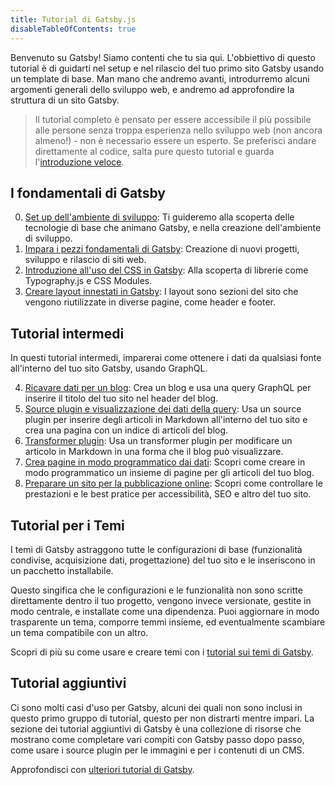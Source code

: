 ```yaml
---
title: Tutorial di Gatsby.js
disableTableOfContents: true
---
```


Benvenuto su Gatsby! Siamo contenti che tu sia qui. L'obbiettivo di questo tutorial è di guidarti nel setup e nel rilascio del tuo primo sito Gatsby usando un template di base. Man mano che andremo avanti, introdurremo alcuni argomenti generali dello sviluppo web, e andremo ad approfondire la struttura di un sito Gatsby.

> Il tutorial completo è pensato per essere accessibile il più possibile alle persone senza troppa esperienza nello sviluppo web (non ancora almeno!) - non è necessario essere un esperto. Se preferisci andare direttamente al codice, salta pure questo tutorial e guarda l'[introduzione veloce](/docs/quick-start/).

## I fondamentali di Gatsby

0.  [Set up dell'ambiente di sviluppo](/tutorial/part-zero/): Ti guideremo alla scoperta delle tecnologie di base che animano Gatsby, e nella creazione dell'ambiente di sviluppo.
1.  [Impara i pezzi fondamentali di Gatsby](/tutorial/part-one/): Creazione di nuovi progetti, sviluppo e rilascio di siti web.
1.  [Introduzione all'uso del CSS in Gatsby](/tutorial/part-two/): Alla scoperta di librerie come Typography.js e CSS Modules.
1.  [Creare layout innestati in Gatsby](/tutorial/part-three/): I layout sono sezioni del sito che vengono riutilizzate in diverse pagine, come header e footer.

## Tutorial intermedi

In questi tutorial intermedi, imparerai come ottenere i dati da qualsiasi fonte all'interno del tuo sito Gatsby, usando GraphQL.

4.  [Ricavare dati per un blog](/tutorial/part-four/): Crea un blog e usa una query GraphQL per inserire il titolo del tuo sito nel header del blog.
5.  [Source plugin e visualizzazione dei dati della query](/tutorial/part-five/): Usa un source plugin per inserire degli articoli in Markdown all'interno del tuo sito e crea una pagina con un indice di articoli del blog.
6.  [Transformer plugin](/tutorial/part-six/): Usa un transformer plugin per modificare un articolo in Markdown in una forma che il blog può visualizzare.
7.  [Crea pagine in modo programmatico dai dati](/tutorial/part-seven/): Scopri come creare in modo programmatico un insieme di pagine per gli articoli del tuo blog.
8.  [Preparare un sito per la pubblicazione online](/tutorial/part-eight/): Scopri come controllare le prestazioni e le best pratice per accessibilità, SEO e altro del tuo sito.

## Tutorial per i Temi

I temi di Gatsby astraggono tutte le configurazioni di base (funzionalità condivise, acquisizione dati, progettazione) del tuo sito e le inseriscono in un pacchetto installabile.

Questo singifica che le configurazioni e le funzionalità non sono scritte direttamente dentro il tuo progetto, vengono invece versionate, gestite in modo centrale, e installate come una dipendenza. Puoi aggiornare in modo trasparente un tema, comporre temmi insieme, ed eventualmente scambiare un tema compatibile con un altro.

Scopri di più su come usare e creare temi con i [tutorial sui temi di Gatsby](/tutorial/theme-tutorials/).

## Tutorial aggiuntivi

Ci sono molti casi d'uso per Gatsby, alcuni dei quali non sono inclusi in questo primo gruppo di tutorial, questo per non distrarti mentre impari. La sezione dei tutorial aggiuntivi di Gatsby è una collezione di risorse che mostrano come completare vari compiti con Gatsby passo dopo passo, come usare i source plugin per le immagini e per i contenuti di un CMS.

Approfondisci con [ulteriori tutorial di Gatsby](/tutorial/additional-tutorials/).

